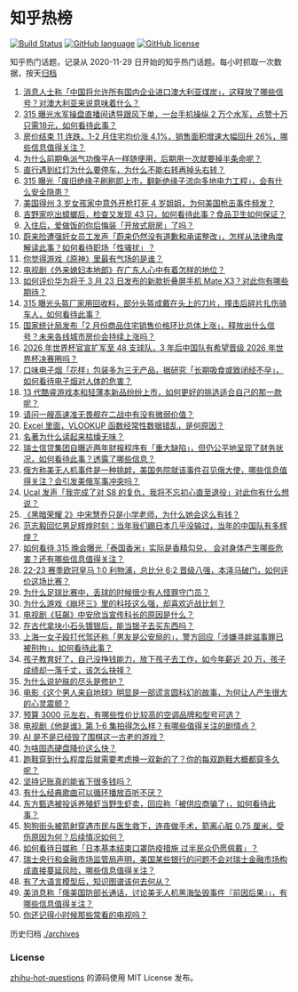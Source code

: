 # 知乎热榜
[![Build Status](https://github.com/ToWeLong/zhihu-hot-questions/workflows/CI/badge.svg)](https://github.com/ToWeLong/zhihu-hot-questions/actions)
[![GitHub language](https://img.shields.io/badge/language-golang-orange.svg)](https://golang.org/)
[![GitHub license](https://img.shields.io/github/license/ToWeLong/zhihu-hot-questions)](https://github.com/ToWeLong/zhihu-hot-questions/blob/main/LICENSE)

知乎热门话题，记录从 2020-11-29 日开始的知乎热门话题。每小时抓取一次数据，按天[归档](./archives)

<!-- BEGIN -->

1. [消息人士称「中国将允许所有国内企业进口澳大利亚煤炭」，这释放了哪些信号？对澳大利亚来说意味着什么？](https://www.zhihu.com/question/589668900)
1. [315 曝光水军操盘直播间诱导跟风下单，一台手机操纵 2 万个水军，点赞十万只需18元，如何看待此事？](https://www.zhihu.com/question/589825904)
1. [房价结束 11 连跌，1-2 月住宅均价涨 4.1%，销售面积增速大幅回升 26%，哪些信息值得关注？](https://www.zhihu.com/question/589762433)
1. [为什么前期龟派气功像平A一样随便用，后期用一次就要掉半条命呢？](https://www.zhihu.com/question/589422175)
1. [直行遇到红灯为什么要停车，为什么不能右转再掉头右转？](https://www.zhihu.com/question/587330407)
1. [315 曝光「废旧绝缘子刷刷即上市，翻新绝缘子流向多地电力工程」，会有什么安全隐患？](https://www.zhihu.com/question/589832579)
1. [美国得州 3 岁女孩家中意外开枪打死 4 岁姐姐，为何美国枪击事件频发？](https://www.zhihu.com/question/589521389)
1. [吉野家吃出蟑螂后，检查又发现 43 只，如何看待此事？食品卫生如何保证？](https://www.zhihu.com/question/589748456)
1. [入住后，爱做饭的你后悔装「开放式厨房」了吗？](https://www.zhihu.com/question/585163379)
1. [蔚来险遭强奸女员工发声「蔚来仍然没有道歉和承诺整改」，怎样从法律角度解读此事？如何看待职场「性骚扰」？](https://www.zhihu.com/question/589568981)
1. [你觉得游戏《原神》里最有气场的是谁？](https://www.zhihu.com/question/476751897)
1. [电视剧《外来媳妇本地郎》在广东人心中有着怎样的地位？](https://www.zhihu.com/question/371754911)
1. [如何评价华为将于 3 月 23 日发布的新款折叠屏手机 Mate X3？对此你有哪些期待？](https://www.zhihu.com/question/589890940)
1. [315 曝光头盔厂家用回收料，部分头盔成戴在头上的刀片，撞击后碎片扎伤骑车人，如何看待此事？](https://www.zhihu.com/question/589814177)
1. [国家统计局发布「2 月份商品住宅销售价格环比总体上涨」，释放出什么信号？未来各线城市房价会持续上涨吗？](https://www.zhihu.com/question/589895404)
1. [2026 年世界杯官宣扩军至 48 支球队，3 年后中国队有希望晋级 2026 年世界杯决赛圈吗？](https://www.zhihu.com/question/589667221)
1. [口味电子烟「花样」包装多为三无产品，据研究「长期吸食或致闭经不孕」，如何看待电子烟对人体的危害？](https://www.zhihu.com/question/589742556)
1. [13 代酷睿游戏本和轻薄本新品纷纷上市，如何更好的挑选适合自己的那一款呢？](https://www.zhihu.com/question/589779987)
1. [请问一艘高速准无畏舰在二战中有没有微弱价值？](https://www.zhihu.com/question/589591684)
1. [Excel 里面，VLOOKUP 函数经常性数据错乱，是何原因？](https://www.zhihu.com/question/20197077)
1. [名著为什么读起来枯燥无味？](https://www.zhihu.com/question/589431958)
1. [瑞士信贷集团自曝近两年财报程序有「重大缺陷」，但仍公平地呈现了财务状况，如何看待此事？透露了哪些信息？](https://www.zhihu.com/question/589567724)
1. [俄方称美无人机事件是一种挑衅，美国务院就该事件召见俄大使，哪些信息值得关注？会引发美俄军事冲突吗？](https://www.zhihu.com/question/589682124)
1. [Ucal 发声「我完成了对 S8 的复仇，我将不忘初心直至退役」对此你有什么想说？](https://www.zhihu.com/question/589834737)
1. [《黑暗荣耀 2》中宋慧乔只是小学老师，为什么她会这么有钱？](https://www.zhihu.com/question/577319936)
1. [范志毅回忆男足辉煌时刻：当年我们踢日本几乎没输过，当年的中国队有多辉煌？](https://www.zhihu.com/question/589454245)
1. [如何看待 315 晚会曝光「泰国香米」实际是香精勾兑， 会对身体产生哪些危害？还有哪些信息值得关注？](https://www.zhihu.com/question/589809267)
1. [22-23 赛季欧冠皇马 1:0 利物浦，总比分 6:2 晋级八强，本泽马破门，如何评价这场比赛？](https://www.zhihu.com/question/589855733)
1. [为什么足球比赛中，丢球的时候很少有人怪罪守门员？](https://www.zhihu.com/question/485365858)
1. [为什么游戏《崩坏三》里的科技这么强，却喜欢近战比划？](https://www.zhihu.com/question/588967935)
1. [电视剧《狂飙》中安欣当宣传科长的原因是什么？](https://www.zhihu.com/question/588387404)
1. [在古代拿块小石头镀银后，能当银子去买东西吗？](https://www.zhihu.com/question/589065183)
1. [上海一女子殴打代驾还称「男友是公安局的」，警方回应「涉嫌寻衅滋事罪已被刑拘」，如何看待此事？](https://www.zhihu.com/question/589697892)
1. [孩子教育好了，自己没挣钱能力，放下孩子去工作，如今年薪近 20 万，孩子成绩却一落千丈，该怎么抉择？](https://www.zhihu.com/question/587402084)
1. [为什么说护肤的尽头是修护？](https://www.zhihu.com/question/589753917)
1. [电影《这个男人来自地球》明显是一部谎言圆科幻的故事，为何让人产生很大的心灵震颤？](https://www.zhihu.com/question/28856229)
1. [预算 3000 元左右，有哪些性价比较高的空调品牌和型号可选？](https://www.zhihu.com/question/585897352)
1. [电视剧《他是谁》第 1-6 集拍得怎么样？有哪些值得关注的剧情点？](https://www.zhihu.com/question/589621461)
1. [AI 是不是已经毁了围棋这一古老的游戏？](https://www.zhihu.com/question/266132270)
1. [为啥固态硬盘降价这么快？](https://www.zhihu.com/question/582784327)
1. [跑鞋穿到什么程度后就需要考虑换一双新的了？你的每双跑鞋大概都穿多久呢？](https://www.zhihu.com/question/585923691)
1. [坚持记账真的能省下很多钱吗？](https://www.zhihu.com/question/587849361)
1. [有什么经典歌曲可以循环播放百听不厌？](https://www.zhihu.com/question/589423139)
1. [东方甄选被投诉养殖虾当野生虾卖，回应称「被供应商骗了」，如何看待此事？](https://www.zhihu.com/question/589675102)
1. [狗狗街头被箭射穿遇市民与医生救下，连夜做手术，箭离心脏 0.75 厘米，受伤原因为何？后续情况如何？](https://www.zhihu.com/question/588662162)
1. [如何看待日媒称「日本基本结束口罩防疫措施 过半民众仍愿佩戴」？](https://www.zhihu.com/question/589681560)
1. [瑞士央行和金融市场监管局声明，美国某些银行的问题不会对瑞士金融市场构成直接蔓延风险，哪些信息值得关注？](https://www.zhihu.com/question/589890660)
1. [有了大语言模型后，知识图谱该何去何从？](https://www.zhihu.com/question/588865784)
1. [美消息称「俄美国防部长通话，讨论美无人机黑海坠毁事件『前因后果』」，有哪些信息值得关注？](https://www.zhihu.com/question/589885767)
1. [你还记得小时候那些常看的电视吗？](https://www.zhihu.com/question/588974079)

<!-- END -->

历史归档 [./archives](./archives)


### License
[zhihu-hot-questions](https://github.com/towelong/zhihu-hot-questions) 的源码使用 MIT License 发布。